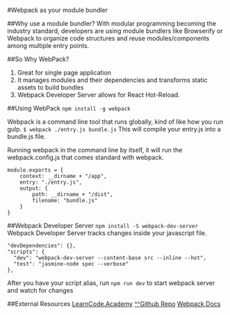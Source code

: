 #Webpack as your module bundler

##Why use a module bundler?
With modular programming becoming the industry standard, developers are using module bundlers like Browserify or Webpack to organize code structures and reuse modules/components among multiple entry points.

##So Why WebPack?
1. Great for single page application
2. It manages modules and their dependencies and transforms static assets to build bundles
3. Webpack Developer Server allows for React Hot-Reload.

##Using WebPack
```npm install -g webpack```

Webpack is a command line tool that runs globally, kind of like how you run gulp.
```$ webpack ./entry.js bundle.js```
This will compile your entry.js into a bundle.js file.

Running webpack in the command line by itself, it will run the webpack.config.js that comes standard with webpack.
```
module.exports = {
    context: __dirname + "/app",
    entry: "./entry.js",
    output: {
        path: __dirname + "/dist",
        filename: "bundle.js"
    }
}
```
##Webpack Developer Server
```npm install -S webpack-dev-server```
Webpack Developer Server tracks changes inside your javascript file.
```
"devDependencies": {},
"scripts": {
  "dev": "webpack-dev-server --content-base src --inline --hot",
  "test": "jasmine-node spec --verbose"
},
```
After you have your script alias, run ```npm run dev``` to start webpack server and watch for changes

##External Resources
[LearnCode.Academy](https://www.youtube.com/watch?v=9kJVYpOqcVU)
[^^Github Repo](https://gist.github.com/learncodeacademy/25092d8f1daf5e4a6fd3)
[Webpack Docs](https://webpack.github.io/docs/)
